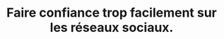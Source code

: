 ---
categories: category-F3gC3Ox-MJpGbDCgSltLP
goodPractices:
- good-practice-yy7QwFREnV39Sp76snSZM
risks:
- 'Se faire abuser par une personne malveillante qui utilise un faux pseudonyme (Ex.
  : qui se fait passer pour un proche'
- une institution
- etc) pour solliciter de l’argent ou toute autre contribution malhonnête.
title: Faire confiance trop facilement sur les réseaux sociaux.
uuid: vulnerability-mZ1cn14_fLYUl6LVDXipg
visibleInCms: true
---